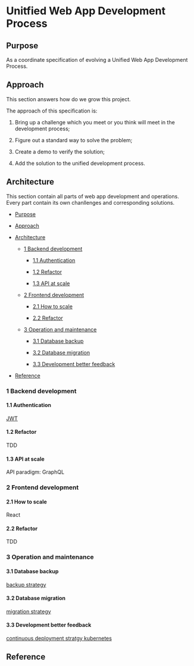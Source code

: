 # Unitfied Web App Development Process

## Purpose 

As a coordinate specification of evolving a Unified Web App Development Process.

## Approach

This section answers how do we grow this project.

The approach of this specification is:

1. Bring up a challenge which you meet or you think will meet in the development process;

2. Figure out a standard way to solve the problem;

3. Create a demo to verify the solution;

4. Add the solution to the unified development process.


## Architecture

This section contain all parts of web app development and operations. Every part contain its own chanllenges and corresponding solutions.

- [Purpose](#purpose)

- [Approach](#Approach)

- [Architecture](#Architecture)

    - [1 Backend development](#1-backend-development)
    
        - [1.1 Authentication](#11-authentication)
    
        - [1.2 Refactor](#12-refactor)
    
        - [1.3 API at scale](#13-api-at-scale)
    
    - [2 Frontend development](#2-frontend-development)
    
        - [2.1 How to scale](#21-how-to-scale)
    
        - [2.2 Refactor](#22-refactor)
    
    - [3 Operation and maintenance](#3-operation-and-maintenance)
    
        - [3.1 Database backup](#31-database-backup)
            
        - [3.2 Database migration](#32-database-migration)
    
        - [3.3 Development better feedback](#33-development-better-feedback)

- [Reference](#Reference)

### 1 Backend development

#### 1.1 Authentication

[JWT][4]

#### 1.2 Refactor

TDD

#### 1.3 API at scale

API paradigm: GraphQL

### 2 Frontend development

#### 2.1 How to scale

React

#### 2.2 Refactor

TDD

### 3 Operation and maintenance

#### 3.1 Database backup

[backup strategy][1]

#### 3.2 Database migration

[migration strategy][2]

#### 3.3 Development better feedback

[continuous deployment stratgy kubernetes][3]


## Reference

[1]: https://docs.google.com/document/d/1F1uhdQpT8-V6UXAfekXi44h98daV_Lkoc4X5ibqbqmE/edit?usp=sharing

[2]: https://docs.google.com/document/d/1s4GvR72e2LbrxMGgFPxEUPPZuzCNX6rY1h7wdqDp4wY/edit?usp=sharing

[3]: https://docs.google.com/document/d/1Cg7KCYP42_cwwtvnoRV30-DNLdsgv1Ll3j2Ie5FCBZg/edit?usp=sharing

[4]: https://github.com/xuyuji9000/jwt-demo
